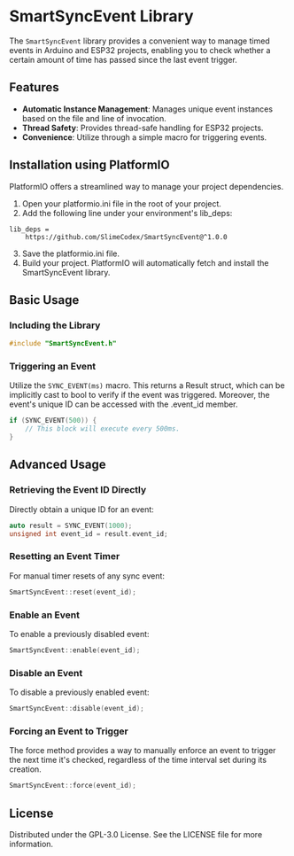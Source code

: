 # SmartSyncEvent Library

The `SmartSyncEvent` library provides a convenient way to manage timed events in Arduino and ESP32 projects, enabling you to check whether a certain amount of time has passed since the last event trigger.

## Features

- **Automatic Instance Management**: Manages unique event instances based on the file and line of invocation.
- **Thread Safety**: Provides thread-safe handling for ESP32 projects.
- **Convenience**: Utilize through a simple macro for triggering events.

## Installation using PlatformIO

PlatformIO offers a streamlined way to manage your project dependencies.

1. Open your platformio.ini file in the root of your project.
2. Add the following line under your environment's lib_deps:

```
lib_deps =
    https://github.com/SlimeCodex/SmartSyncEvent@^1.0.0
```

3. Save the platformio.ini file.
4. Build your project. PlatformIO will automatically fetch and install the SmartSyncEvent library.

## Basic Usage

### Including the Library

```cpp
#include "SmartSyncEvent.h"
```

### Triggering an Event

Utilize the `SYNC_EVENT(ms)` macro. This returns a Result struct, which can be implicitly cast to bool to verify if the event was triggered. Moreover, the event's unique ID can be accessed with the .event_id member.

```cpp
if (SYNC_EVENT(500)) {
    // This block will execute every 500ms.
}
```

## Advanced Usage

### Retrieving the Event ID Directly

Directly obtain a unique ID for an event:

```cpp
auto result = SYNC_EVENT(1000);
unsigned int event_id = result.event_id;
```

### Resetting an Event Timer

For manual timer resets of any sync event:

```cpp
SmartSyncEvent::reset(event_id);
```

### Enable an Event

To enable a previously disabled event:

```cpp
SmartSyncEvent::enable(event_id);
```

### Disable an Event

To disable a previously enabled event:

```cpp
SmartSyncEvent::disable(event_id);
```

### Forcing an Event to Trigger

The force method provides a way to manually enforce an event to trigger the next time it's checked, regardless of the time interval set during its creation.

```cpp
SmartSyncEvent::force(event_id);
```

## License

Distributed under the GPL-3.0 License. See the LICENSE file for more information.